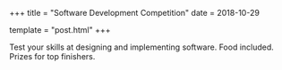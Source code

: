 +++
title = "Software Development Competition"
date = 2018-10-29

template = "post.html"
+++

Test your skills at designing and implementing software. 
Food included. Prizes for top finishers. 


<!-- more -->


